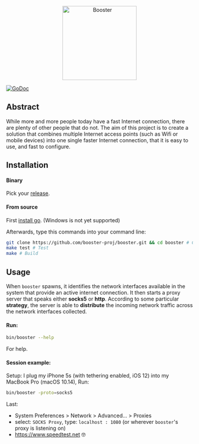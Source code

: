 <p align="center">
   <img src="https://raw.githubusercontent.com/booster-proj/booster/master/assets/banner.png" alt="Booster" width="200" />
</p>

[![GoDoc](https://godoc.org/github.com/booster-proj/booster?status.svg)](https://godoc.org/github.com/booster-proj/booster)

## Abstract
While more and more people today have a fast Internet connection, there are plenty of other people that do not. The aim of this project is to create a solution that combines multiple Internet access points (such as Wifi or mobile devices) into one single faster Internet connection, that it is easy to use, and fast to configure.

## Installation
#### Binary
Pick your [release](https://github.com/booster-proj/booster/releases).
#### From source
First [install go](https://golang.org/doc/install).
(Windows is not yet supported)

Afterwards, type this commands into your command line:
``` bash
git clone https://github.com/booster-proj/booster.git && cd booster # Clone
make test # Test
make # Build
```

## Usage
When `booster` spawns, it identifies the network interfaces available in the system that provide an active internet connection. It then starts a proxy server that speaks either **socks5** or **http**. According to some particular **strategy**, the server is able to **distribute** the incoming network traffic across the network interfaces collected.

#### Run:
``` bash
bin/booster --help
```
For help.
#### Session example:
Setup:
I plug my iPhone 5s (with tethering enabled, iOS 12) into my MacBook Pro (macOS 10.14),
Run:
``` bash
bin/booster -proto=socks5
```
Last:
 - System Preferences > Network > Advanced... > Proxies
 - select: `SOCKS Proxy`, type: `localhost : 1080` (or wherever `booster`'s proxy is listening on)
 - https://www.speedtest.net 🤓

